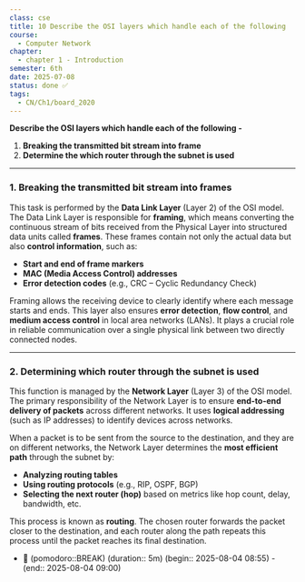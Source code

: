 ```yaml
---
class: cse
title: 10 Describe the OSI layers which handle each of the following
course:
  - Computer Network
chapter:
  - chapter 1 - Introduction
semester: 6th
date: 2025-07-08
status: done ✅
tags:
  - CN/Ch1/board_2020
---
```


**Describe the OSI layers which handle each of the following -** 

   1. **Breaking the transmitted bit stream into frame**  
   2. **Determine the which router through the subnet is used**

---

### 1. Breaking the transmitted bit stream into frames

This task is performed by the **Data Link Layer** (Layer 2) of the OSI model.  
The Data Link Layer is responsible for **framing**, which means converting the continuous stream of bits received from the Physical Layer into structured data units called **frames**. These frames contain not only the actual data but also **control information**, such as:

- **Start and end of frame markers**    
- **MAC (Media Access Control) addresses**    
- **Error detection codes** (e.g., CRC – Cyclic Redundancy Check)    

Framing allows the receiving device to clearly identify where each message starts and ends. This layer also ensures **error detection**, **flow control**, and **medium access control** in local area networks (LANs). It plays a crucial role in reliable communication over a single physical link between two directly connected nodes.

---

### 2. Determining which router through the subnet is used

This function is managed by the **Network Layer** (Layer 3) of the OSI model.  
The primary responsibility of the Network Layer is to ensure **end-to-end delivery of packets** across different networks. It uses **logical addressing** (such as IP addresses) to identify devices across networks.

When a packet is to be sent from the source to the destination, and they are on different networks, the Network Layer determines the **most efficient path** through the subnet by:

- **Analyzing routing tables**    
- **Using routing protocols** (e.g., RIP, OSPF, BGP)    
- **Selecting the next router (hop)** based on metrics like hop count, delay, bandwidth, etc.    

This process is known as **routing**. The chosen router forwards the packet closer to the destination, and each router along the path repeats this process until the packet reaches its final destination.


- 🥤 (pomodoro::BREAK) (duration:: 5m) (begin:: 2025-08-04 08:55) - (end:: 2025-08-04 09:00)